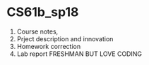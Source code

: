 # CS61b_sp18
1. Course notes,
2. Prject description and innovation
3. Homework correction
4. Lab report
FRESHMAN BUT LOVE CODING
